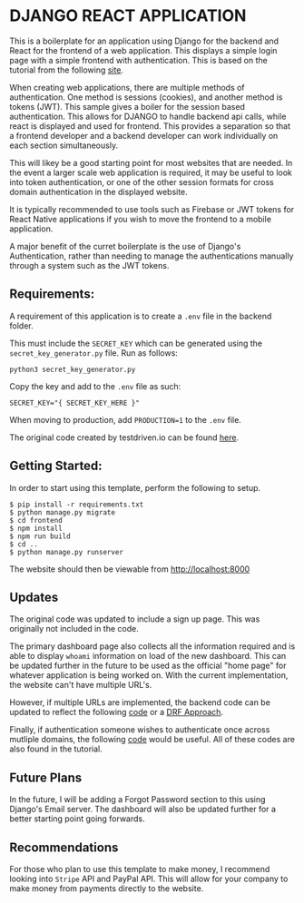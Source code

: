 # DJANGO REACT APPLICATION

This is a boilerplate for an application using Django for the backend and React for the frontend of a web application. This displays a simple login page with a simple frontend with authentication. This is based on the tutorial from the following [site](https://testdriven.io/blog/django-spa-auth/). 

When creating web applications, there are multiple methods of authentication. One method is sessions (cookies), and another method is tokens (JWT). This sample gives a boiler for the session based authentication. This allows for DJANGO to handle backend api calls, while react is displayed and used for frontend. This provides a separation so that a frontend developer and a backend developer can work individually on each section simultaneously. 

This will likey be a good starting point for most websites that are needed. In the event a larger scale web application is required, it may be useful to look into token authentication, or one of the other session formats for cross domain authentication in the displayed website. 

It is typically recommended to use tools such as Firebase or JWT tokens for React Native applications if you wish to move the frontend to a mobile application. 

A major benefit of the curret boilerplate is the use of Django's Authentication, rather than needing to manage the authentications manually through a system such as the JWT tokens. 

## Requirements:

A requirement of this application is to create a `.env` file in the backend folder. 

This must include the `SECRET_KEY` which can be generated using the `secret_key_generator.py` file. Run as follows:

```
python3 secret_key_generator.py
```

Copy the key and add to the `.env` file as such:

```
SECRET_KEY="{ SECRET_KEY_HERE }"
```

When moving to production, add `PRODUCTION=1` to the `.env` file. 

The original code created by testdriven.io can be found [here](https://github.com/duplxey/django-spa-cookie-auth/tree/master/django_react_templates). 

## Getting Started:

In order to start using this template, perform the following to setup.

```
$ pip install -r requirements.txt
$ python manage.py migrate
$ cd frontend
$ npm install
$ npm run build
$ cd ..
$ python manage.py runserver
```

The website should then be viewable from [http://localhost:8000](http://localhost:8000)

## Updates

The original code was updated to include a sign up page. This was originally not included in the code. 

The primary dashboard page also collects all the information required and is able to display `whoami` information 
on load of the new dashboard. This can be updated further in the future to be used as the official "home page" for whatever
application is being worked on. With the current implementation, the website can't have multiple URL's. 

However, if multiple URLs are implemented, the backend code can be updated to reflect the following [code](https://github.com/duplxey/django-spa-cookie-auth/tree/master/django_react_same_origin) or a [DRF Approach](https://github.com/duplxey/django-spa-cookie-auth/tree/master/django_react_drf_same_origin).

Finally, if authentication someone wishes to authenticate once across mutliple domains, the following [code](https://github.com/duplxey/django-spa-cookie-auth/tree/master/django_react_cross_origin) would be useful. All of these codes are also found in the tutorial.

## Future Plans

In the future, I will be adding a Forgot Password section to this using Django's Email server. The dashboard will also be updated further for a better starting point going forwards. 

## Recommendations

For those who plan to use this template to make money, I recommend looking into `Stripe` API and PayPal API. This will allow for your company to make money from payments directly to the website. 
